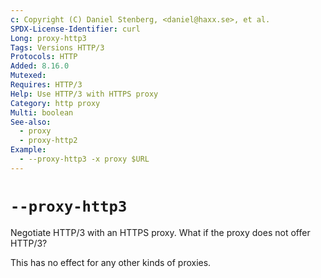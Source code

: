 ```yaml
---
c: Copyright (C) Daniel Stenberg, <daniel@haxx.se>, et al.
SPDX-License-Identifier: curl
Long: proxy-http3
Tags: Versions HTTP/3
Protocols: HTTP
Added: 8.16.0
Mutexed:
Requires: HTTP/3
Help: Use HTTP/3 with HTTPS proxy
Category: http proxy
Multi: boolean
See-also:
  - proxy
  - proxy-http2
Example:
  - --proxy-http3 -x proxy $URL
---
```


# `--proxy-http3`

Negotiate HTTP/3 with an HTTPS proxy.
What if the proxy does not offer HTTP/3?

This has no effect for any other kinds of proxies.
